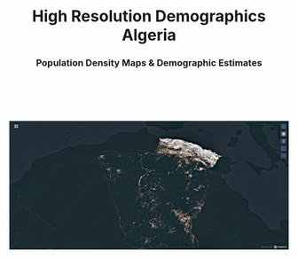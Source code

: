 <h1 align='center'>High Resolution Demographics Algeria</h1> 
  
<h3 align='center'>Population Density Maps & Demographic Estimates</h3>

<br><br>
<!--<h3 align='center'><a href="https://tahahaha7.github.io/Greenhouse_Emissions_Algeria/">Full Report</a></h3>-->

<br>

![Github](https://github.com/Tahahaha7/High_Resolution_Demographics_Algeria/blob/master/Algeria%20-%20Q.jpg)
